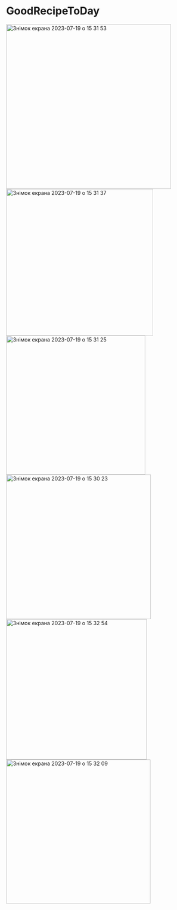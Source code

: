 #  GoodRecipeToDay

<img width="442" alt="Знімок екрана 2023-07-19 о 15 31 53" src="https://github.com/SerhiyZholonko/GoodRecipeTodayApp/assets/41541490/a2e890f3-9fc5-4114-acb8-a1f4bddbf54c">
<img width="394" alt="Знімок екрана 2023-07-19 о 15 31 37" src="https://github.com/SerhiyZholonko/GoodRecipeTodayApp/assets/41541490/a0940373-3851-48dd-9f58-d82785814816">
<img width="373" alt="Знімок екрана 2023-07-19 о 15 31 25" src="https://github.com/SerhiyZholonko/GoodRecipeTodayApp/assets/41541490/4ac24235-2347-4ec9-ba7f-93a16f2044a0">
<img width="388" alt="Знімок екрана 2023-07-19 о 15 30 23" src="https://github.com/SerhiyZholonko/GoodRecipeTodayApp/assets/41541490/1a10dcc1-a56a-4458-9053-ad03a71633e6">
<img width="377" alt="Знімок екрана 2023-07-19 о 15 32 54" src="https://github.com/SerhiyZholonko/GoodRecipeTodayApp/assets/41541490/0428ea1c-6ccc-4448-b25e-031c0dfa3ca3">
<img width="387" alt="Знімок екрана 2023-07-19 о 15 32 09" src="https://github.com/SerhiyZholonko/GoodRecipeTodayApp/assets/41541490/0d50d5ca-d923-4326-8f59-e80d792e4704">
